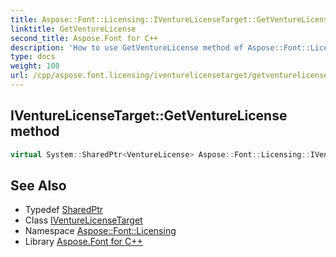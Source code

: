 ```yaml
---
title: Aspose::Font::Licensing::IVentureLicenseTarget::GetVentureLicense method
linktitle: GetVentureLicense
second_title: Aspose.Font for C++
description: 'How to use GetVentureLicense method of Aspose::Font::Licensing::IVentureLicenseTarget class in C++.'
type: docs
weight: 100
url: /cpp/aspose.font.licensing/iventurelicensetarget/getventurelicense/
---
```

## IVentureLicenseTarget::GetVentureLicense method




```cpp
virtual System::SharedPtr<VentureLicense> Aspose::Font::Licensing::IVentureLicenseTarget::GetVentureLicense()=0
```

## See Also

* Typedef [SharedPtr](../../../system/sharedptr/)
* Class [IVentureLicenseTarget](../)
* Namespace [Aspose::Font::Licensing](../../)
* Library [Aspose.Font for C++](../../../)

